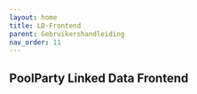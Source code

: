 ```yaml
---
layout: home
title: LD-Frontend
parent: Gebruikershandleiding
nav_order: 11
---
```


## PoolParty Linked Data Frontend 